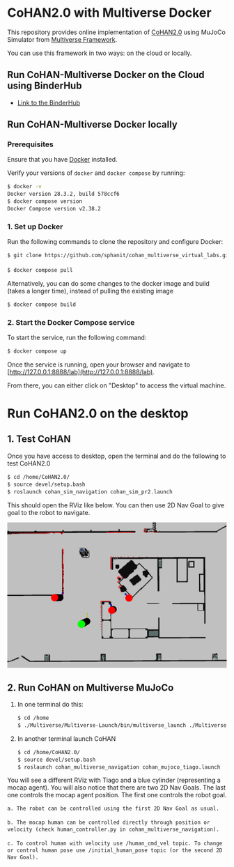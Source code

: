 # CoHAN2.0 with Multiverse Docker
This repository provides online implementation of [CoHAN2.0](https://github.com/LAAS-HRI/CoHAN2.0) using MuJoCo Simulator from [Multiverse Framework](https://github.com/Multiverse-Framework).

You can use this framework in two ways: on the cloud or locally.

## Run CoHAN-Multiverse Docker on the Cloud using BinderHub

- [Link to the BinderHub](https://binder.intel4coro.de/v2/gh/sphanit/cohan_multiverse_virtual_labs/HEAD)

## Run CoHAN-Multiverse Docker locally

### Prerequisites

Ensure that you have [Docker](https://docs.docker.com/engine/install/ubuntu/#install-using-the-repository) installed.

Verify your versions of `docker` and `docker compose` by running:

```bash
$ docker -v
Docker version 28.3.2, build 578ccf6
$ docker compose version
Docker Compose version v2.38.2
```

### 1. Set up Docker

Run the following commands to clone the repository and configure Docker:

```bash
$ git clone https://github.com/sphanit/cohan_multiverse_virtual_labs.git && cd cohan_multiverse_virtual_labs

$ docker compose pull
```
Alternatively, you can do some changes to the docker image and build (takes a longer time), instead of pulling the existing image
```bash
$ docker compose build
```

### 2. Start the Docker Compose service

To start the service, run the following command:

```bash
$ docker compose up
```

Once the service is running, open your browser and navigate to [http://127.0.0.1:8888/lab](http://127.0.0.1:8888/lab).

From there, you can either click on "Desktop" to access the virtual machine.

# Run CoHAN2.0 on the desktop

## 1. Test CoHAN
Once you have access to desktop, open the terminal and do the following to test CoHAN2.0
```bash
$ cd /home/CoHAN2.0/
$ source devel/setup.bash
$ roslaunch cohan_sim_navigation cohan_sim_pr2.launch 
```

This should open the RViz like below. You can then use 2D Nav Goal to give goal to the robot to navigate.

![rviz_image](./images/rviz.png)

## 2. Run CoHAN on Multiverse MuJoCo
1. In one terminal do this:
    ```bash
    $ cd /home
    $ ./Multiverse/Multiverse-Launch/bin/multiverse_launch ./Multiverse-Tutorials/resources/laas/scene_ros1.muv
    ```
2. In another terminal launch CoHAN

    ```bash
    $ cd /home/CoHAN2.0/
    $ source devel/setup.bash
    $ roslaunch cohan_multiverse_navigation cohan_mujoco_tiago.launch
    ```

You will see a different RViz with Tiago and a blue cylinder (representing a mocap agent). You will also notice that there are two 2D Nav Goals. The last one controls the mocap agent position. The first one controls the robot goal.

    a. The robot can be controlled using the first 2D Nav Goal as usual.

    b. The mocap human can be controlled directly through position or velocity (check human_controller.py in cohan_multiverse_navigation). 
    
    c. To control human with velocity use /human_cmd_vel topic. To change or control human pose use /initial_human_pose topic (or the second 2D Nav Goal).
